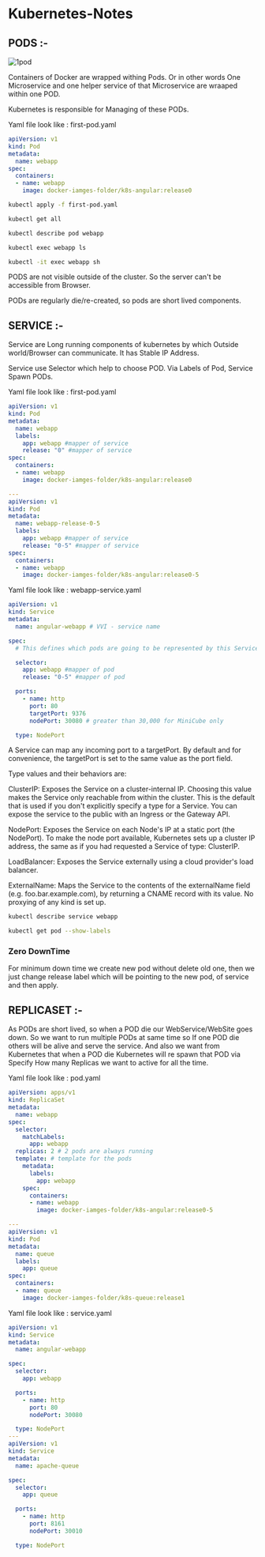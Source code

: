 # Kubernetes-Notes

## PODS :- 

![1pod](https://user-images.githubusercontent.com/77056200/215839019-ead24552-dbac-4d37-ab8e-c024be1643b1.png)

Containers of Docker are wrapped withing Pods. Or in other words One Microservice and one helper service of that Microservice are wraaped within one POD.

Kubernetes is responsible for Managing of these PODs.

Yaml file look like : first-pod.yaml
```yaml
apiVersion: v1
kind: Pod
metadata:
  name: webapp
spec:
  containers:
  - name: webapp
    image: docker-iamges-folder/k8s-angular:release0
```
``` bash
kubectl apply -f first-pod.yaml

kubectl get all

kubectl describe pod webapp

kubectl exec webapp ls

kubectl -it exec webapp sh
```
PODS are not visible outside of the cluster. So the server can't be accessible from Browser.

PODs are regularly die/re-created, so pods are short lived components.

## SERVICE :- 

Service are Long running components of kubernetes by which Outside world/Browser can communicate. It has Stable IP Address.

Service use Selector which help to choose POD. 
Via Labels of Pod, Service Spawn PODs.

Yaml file look like : first-pod.yaml
```yaml
apiVersion: v1
kind: Pod
metadata:
  name: webapp
  labels:
    app: webapp #mapper of service
    release: "0" #mapper of service
spec:
  containers:
  - name: webapp
    image: docker-iamges-folder/k8s-angular:release0

---
apiVersion: v1
kind: Pod
metadata:
  name: webapp-release-0-5
  labels:
    app: webapp #mapper of service
    release: "0-5" #mapper of service
spec:
  containers:
  - name: webapp
    image: docker-iamges-folder/k8s-angular:release0-5
```
Yaml file look like : webapp-service.yaml
```yaml
apiVersion: v1
kind: Service
metadata:
  name: angular-webapp # VVI - service name

spec:
  # This defines which pods are going to be represented by this Service

  selector:
    app: webapp #mapper of pod
    release: "0-5" #mapper of pod

  ports:
    - name: http
      port: 80
      targetPort: 9376
      nodePort: 30080 # greater than 30,000 for MiniCube only

  type: NodePort
```

A Service can map any incoming port to a targetPort. By default and for convenience, the targetPort is set to the same value as the port field.


Type values and their behaviors are:

ClusterIP: Exposes the Service on a cluster-internal IP. Choosing this value makes the Service only reachable from within the cluster. This is the default that is used if you don't explicitly specify a type for a Service. You can expose the service to the public with an Ingress or the Gateway API.
    
NodePort: Exposes the Service on each Node's IP at a static port (the NodePort). To make the node port available, Kubernetes sets up a cluster IP address, the same as if you had requested a Service of type: ClusterIP.
    
LoadBalancer: Exposes the Service externally using a cloud provider's load balancer.

ExternalName: Maps the Service to the contents of the externalName field (e.g. foo.bar.example.com), by returning a CNAME record with its value. No proxying of any kind is set up.

```bash
kubectl describe service webapp

kubectl get pod --show-labels
```

### Zero DownTime
For minimum down time we create new pod without delete old one, then we just change release label which will be pointing to the new pod, of service and then apply.

## REPLICASET :- 

As PODs are short lived, so when a POD die our WebService/WebSite goes down. So we want to run multiple PODs at same time so If one POD die others will be alive and serve the service. And also we want from Kubernetes that when a POD die Kubernetes will re spawn that POD via Specify How many Replicas we want to active for all the time.

Yaml file look like : pod.yaml

```yaml
apiVersion: apps/v1
kind: ReplicaSet
metadata:
  name: webapp
spec:
  selector:
    matchLabels:
      app: webapp
  replicas: 2 # 2 pods are always running
  template: # template for the pods
    metadata:
      labels:
        app: webapp
    spec:
      containers:
      - name: webapp
        image: docker-iamges-folder/k8s-angular:release0-5

---
apiVersion: v1
kind: Pod
metadata:
  name: queue
  labels:
    app: queue
spec:
  containers:
  - name: queue
    image: docker-iamges-folder/k8s-queue:release1
```
Yaml file look like : service.yaml
```yaml
apiVersion: v1
kind: Service
metadata:
  name: angular-webapp

spec:
  selector:
    app: webapp

  ports:
    - name: http
      port: 80
      nodePort: 30080

  type: NodePort
---
apiVersion: v1
kind: Service
metadata:
  name: apache-queue

spec:
  selector:
    app: queue

  ports:
    - name: http
      port: 8161
      nodePort: 30010

  type: NodePort
```